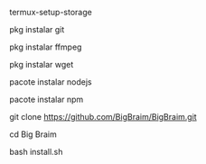 termux-setup-storage

pkg instalar git

pkg instalar ffmpeg

pkg instalar wget

pacote instalar nodejs

pacote instalar npm

git clone https://github.com/BigBraim/BigBraim.git

cd Big Braim

bash install.sh
